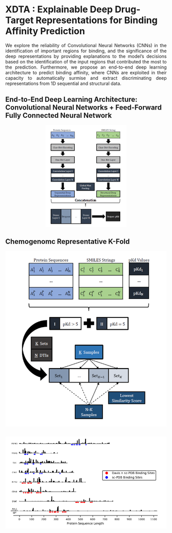 # XDTA : Explainable Deep Drug-Target Representations for Binding Affinity Prediction
<p align="justify"> We explore the reliability of Convolutional Neural Networks (CNNs) in the identification of important regions for binding, and the significance of the deep representations by providing explanations to the model’s decisions based on the identification of the input regions that contributed the most to the prediction. Furthermore, we propose an end-to-end deep learning architecture to predict binding affinity, where CNNs are exploited in their capacity to automatically surmise and extract discriminating deep representations from 1D sequential and structural data.</p>

## End-to-End Deep Learning Architecture: Convolutional Neural Networks + Feed-Forward Fully Connected Neural Network
<p align="center"><img src="/figure/pred_model.png" width="50%" height="50%"/></p>

## Chemogenomc Representative K-Fold 
<p align="center"><img src="/figure/split_data.png"/></p>

## 
<p align="center"><img src="/figure/gradram_result.png"/></p>
